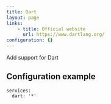```yaml
---
title: Dart
layout: page
links:
    - title: Official website
      url: https://www.dartlang.org/
configuration: {}
---
```

Add support for Dart

## Configuration example

    services:
      dart: '*'
